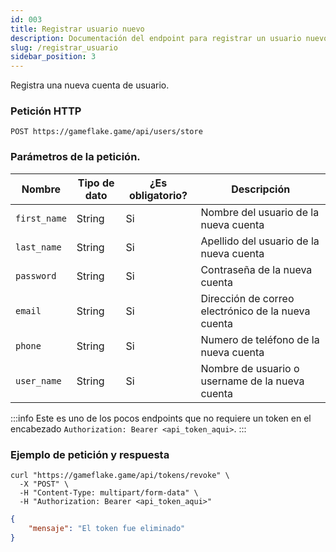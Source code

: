 ```yaml
---
id: 003 
title: Registrar usuario nuevo
description: Documentación del endpoint para registrar un usuario nuevo
slug: /registrar_usuario
sidebar_position: 3
---
```


Registra una nueva cuenta de usuario.

### Petición HTTP
`POST https://gameflake.game/api/users/store`

### Parámetros de la petición.
| Nombre       | Tipo de dato | ¿Es obligatorio? | Descripción                                        |
| ------------ | ------------ | ---------------- | -------------------------------------------------- |
| `first_name` | String       | Si               | Nombre del usuario de la nueva cuenta              |
| `last_name`  | String       | Si               | Apellido del usuario de la nueva cuenta            |
| `password`   | String       | Si               | Contraseña de la nueva cuenta                      |
| `email`      | String       | Si               | Dirección de correo electrónico de la nueva cuenta |
| `phone`      | String       | Si               | Numero de teléfono de la nueva cuenta              |
| `user_name`  | String       | Si               | Nombre de usuario o username de la nueva cuenta    |

:::info
Este es uno de los pocos endpoints que no requiere un token en el encabezado `Authorization: Bearer <api_token_aqui>`.
:::


### Ejemplo de petición y respuesta
```shell title="Ejemplo de petición"
curl "https://gameflake.game/api/tokens/revoke" \
  -X "POST" \
  -H "Content-Type: multipart/form-data" \
  -H "Authorization: Bearer <api_token_aqui>"
```

```json title="Ejemplo de respuesta"
{
    "mensaje": "El token fue eliminado"
}   
```
